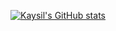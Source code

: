 [![Kaysil's GitHub stats](https://github-readme-stats.vercel.app/api?username=Kaysil&show_icons=true&hide_border=true&theme=dracula)](https://github-readme-stats.vercel.app/api?username=Kaysil&show_icons=true&hide_border=true&theme=dracula)
